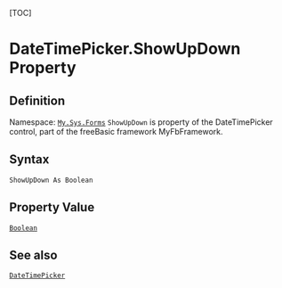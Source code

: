 [TOC]
# DateTimePicker.ShowUpDown Property

## Definition
Namespace: [`My.Sys.Forms`](My.Sys.Forms.md)
`ShowUpDown` is property of the DateTimePicker control, part of the freeBasic framework MyFbFramework.
## Syntax
```freeBasic
ShowUpDown As Boolean
```
## Property Value
[`Boolean`]("https://www.freebasic.net/wiki/KeyPgBoolean")
## See also
[`DateTimePicker`](DateTimePicker.md)
